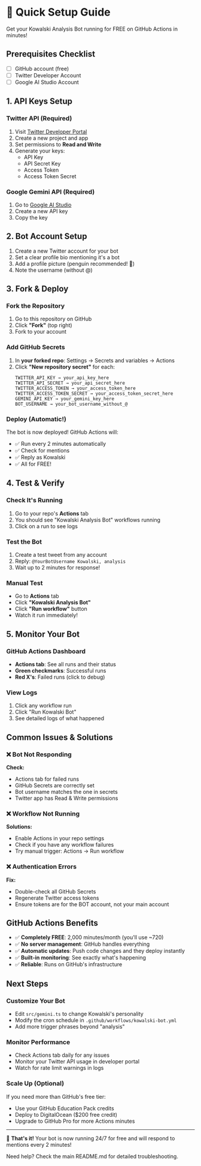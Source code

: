 # 🚀 Quick Setup Guide

Get your Kowalski Analysis Bot running for FREE on GitHub Actions in minutes!

## Prerequisites Checklist

- [ ] GitHub account (free)
- [ ] Twitter Developer Account
- [ ] Google AI Studio Account

## 1. API Keys Setup

### Twitter API (Required)
1. Visit [Twitter Developer Portal](https://developer.twitter.com/en/portal/dashboard)
2. Create a new project and app
3. Set permissions to **Read and Write**
4. Generate your keys:
   - API Key
   - API Secret Key
   - Access Token  
   - Access Token Secret

### Google Gemini API (Required)
1. Go to [Google AI Studio](https://makersuite.google.com/app/apikey)
2. Create a new API key
3. Copy the key

## 2. Bot Account Setup

1. Create a new Twitter account for your bot
2. Set a clear profile bio mentioning it's a bot
3. Add a profile picture (penguin recommended! 🐧)
4. Note the username (without @)

## 3. Fork & Deploy

### Fork the Repository
1. Go to this repository on GitHub
2. Click **"Fork"** (top right)
3. Fork to your account

### Add GitHub Secrets
1. In **your forked repo**: Settings → Secrets and variables → Actions
2. Click **"New repository secret"** for each:
   ```
   TWITTER_API_KEY → your_api_key_here
   TWITTER_API_SECRET → your_api_secret_here
   TWITTER_ACCESS_TOKEN → your_access_token_here
   TWITTER_ACCESS_TOKEN_SECRET → your_access_token_secret_here
   GEMINI_API_KEY → your_gemini_key_here
   BOT_USERNAME → your_bot_username_without_@
   ```

### Deploy (Automatic!)
The bot is now deployed! GitHub Actions will:
- ✅ Run every 2 minutes automatically
- ✅ Check for mentions
- ✅ Reply as Kowalski
- ✅ All for FREE!

## 4. Test & Verify

### Check It's Running
1. Go to your repo's **Actions** tab
2. You should see "Kowalski Analysis Bot" workflows running
3. Click on a run to see logs

### Test the Bot
1. Create a test tweet from any account
2. Reply: `@YourBotUsername Kowalski, analysis`
3. Wait up to 2 minutes for response!

### Manual Test
- Go to **Actions** tab
- Click **"Kowalski Analysis Bot"**
- Click **"Run workflow"** button
- Watch it run immediately!

## 5. Monitor Your Bot

### GitHub Actions Dashboard
- **Actions tab**: See all runs and their status
- **Green checkmarks**: Successful runs
- **Red X's**: Failed runs (click to debug)

### View Logs
1. Click any workflow run
2. Click "Run Kowalski Bot"
3. See detailed logs of what happened

## Common Issues & Solutions

### ❌ Bot Not Responding
**Check:**
- Actions tab for failed runs
- GitHub Secrets are correctly set
- Bot username matches the one in secrets
- Twitter app has Read & Write permissions

### ❌ Workflow Not Running
**Solutions:**
- Enable Actions in your repo settings
- Check if you have any workflow failures
- Try manual trigger: Actions → Run workflow

### ❌ Authentication Errors  
**Fix:**
- Double-check all GitHub Secrets
- Regenerate Twitter access tokens
- Ensure tokens are for the BOT account, not your main account

## GitHub Actions Benefits

- ✅ **Completely FREE**: 2,000 minutes/month (you'll use ~720)
- ✅ **No server management**: GitHub handles everything
- ✅ **Automatic updates**: Push code changes and they deploy instantly
- ✅ **Built-in monitoring**: See exactly what's happening
- ✅ **Reliable**: Runs on GitHub's infrastructure

## Next Steps

### Customize Your Bot
- Edit `src/gemini.ts` to change Kowalski's personality
- Modify the cron schedule in `.github/workflows/kowalski-bot.yml`
- Add more trigger phrases beyond "analysis"

### Monitor Performance
- Check Actions tab daily for any issues
- Monitor your Twitter API usage in developer portal
- Watch for rate limit warnings in logs

### Scale Up (Optional)
If you need more than GitHub's free tier:
- Use your GitHub Education Pack credits
- Deploy to DigitalOcean ($200 free credit)
- Upgrade to GitHub Pro for more Actions minutes

---

🎉 **That's it!** Your bot is now running 24/7 for free and will respond to mentions every 2 minutes!

Need help? Check the main README.md for detailed troubleshooting. 